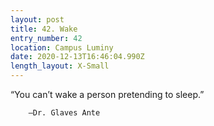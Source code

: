 ```yaml
---
layout: post
title: 42. Wake
entry_number: 42
location: Campus Luminy
date: 2020-12-13T16:46:04.990Z
length_layout: X-Small
---
```

“You can’t wake a person pretending to sleep.” 

        –Dr. Glaves Ante